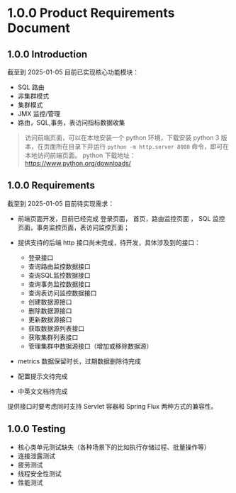 
# 1.0.0 Product Requirements Document


## 1.0.0 Introduction

截至到 2025-01-05 目前已实现核心功能模块：
- SQL 路由
- 非集群模式
- 集群模式
- JMX 监控/管理
- 路由，SQL,事务，表访问指标数据收集

> 访问前端页面，可以在本地安装一个 python 环境，下载安装 python 3 版本，在页面所在目录下并运行 `python -m http.server 8080` 命令，即可在本地访问前端页面。
> python 下载地址：https://www.python.org/downloads/

## 1.0.0 Requirements

截至到 2025-01-05 目前待实现需求：

- 前端页面开发，目前已经完成 登录页面， 首页，路由监控页面 ， SQL 监控页面，事务监控页面，表访问监控页面；

- 提供支持的后端 http 接口尚未完成，待开发，具体涉及到的接口：
  - 登录接口
  - 查询路由监控数据接口
  - 查询SQL监控数据接口
  - 查询事务监控数据接口
  - 查询表访问监控数据接口
  - 创建数据源接口
  - 删除数据源接口
  - 更新数据源接口
  - 获取数据源列表接口
  - 获取集群列表接口
  - 管理集群中数据源接口（增加或移除数据源）

- metrics 数据保留时长，过期数据删除待完成

- 配置提示文待完成
- 中英文文档待完成

提供接口时要考虑同时支持 Servlet 容器和 Spring Flux 两种方式的兼容性。

## 1.0.0 Testing

- 核心类单元测试缺失（各种场景下的比如执行存储过程、批量操作等）
- 连接泄露测试
- 疲劳测试
- 线程安全性测试
- 性能测试
